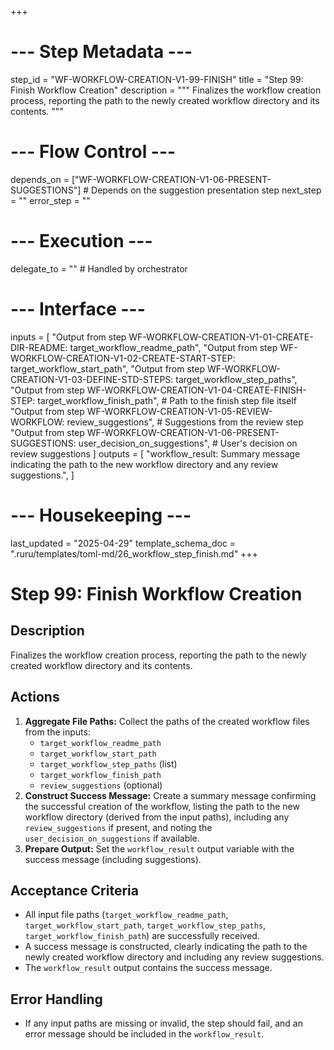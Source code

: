 +++
# --- Step Metadata ---
step_id = "WF-WORKFLOW-CREATION-V1-99-FINISH"
title = "Step 99: Finish Workflow Creation"
description = """
Finalizes the workflow creation process, reporting the path to the newly created workflow directory and its contents.
"""

# --- Flow Control ---
depends_on = ["WF-WORKFLOW-CREATION-V1-06-PRESENT-SUGGESTIONS"] # Depends on the suggestion presentation step
next_step = ""
error_step = ""

# --- Execution ---
delegate_to = "" # Handled by orchestrator

# --- Interface ---
inputs = [
    "Output from step WF-WORKFLOW-CREATION-V1-01-CREATE-DIR-README: target_workflow_readme_path",
    "Output from step WF-WORKFLOW-CREATION-V1-02-CREATE-START-STEP: target_workflow_start_path",
    "Output from step WF-WORKFLOW-CREATION-V1-03-DEFINE-STD-STEPS: target_workflow_step_paths",
    "Output from step WF-WORKFLOW-CREATION-V1-04-CREATE-FINISH-STEP: target_workflow_finish_path", # Path to the finish step file itself
    "Output from step WF-WORKFLOW-CREATION-V1-05-REVIEW-WORKFLOW: review_suggestions", # Suggestions from the review step
    "Output from step WF-WORKFLOW-CREATION-V1-06-PRESENT-SUGGESTIONS: user_decision_on_suggestions", # User's decision on review suggestions
]
outputs = [
    "workflow_result: Summary message indicating the path to the new workflow directory and any review suggestions.",
]

# --- Housekeeping ---
last_updated = "2025-04-29"
template_schema_doc = ".ruru/templates/toml-md/26_workflow_step_finish.md"
+++

# Step 99: Finish Workflow Creation

## Description

Finalizes the workflow creation process, reporting the path to the newly created workflow directory and its contents.

## Actions

1.  **Aggregate File Paths:** Collect the paths of the created workflow files from the inputs:
    *   `target_workflow_readme_path`
    *   `target_workflow_start_path`
    *   `target_workflow_step_paths` (list)
    *   `target_workflow_finish_path`
    *   `review_suggestions` (optional)
2.  **Construct Success Message:** Create a summary message confirming the successful creation of the workflow, listing the path to the new workflow directory (derived from the input paths), including any `review_suggestions` if present, and noting the `user_decision_on_suggestions` if available.
3.  **Prepare Output:** Set the `workflow_result` output variable with the success message (including suggestions).

## Acceptance Criteria

*   All input file paths (`target_workflow_readme_path`, `target_workflow_start_path`, `target_workflow_step_paths`, `target_workflow_finish_path`) are successfully received.
*   A success message is constructed, clearly indicating the path to the newly created workflow directory and including any review suggestions.
*   The `workflow_result` output contains the success message.

## Error Handling

*   If any input paths are missing or invalid, the step should fail, and an error message should be included in the `workflow_result`.